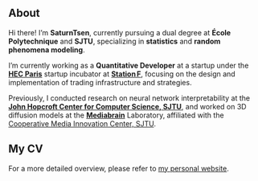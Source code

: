 ## About

Hi there! I’m **SaturnTsen**, currently pursuing a dual degree at **École Polytechnique** and **SJTU**, specializing in **statistics** and **random phenomena modeling**.

I’m currently working as a **Quantitative Developer** at a startup under the  **[HEC Paris](https://www.hec.edu/en/institutes-and-centers-expertise/innovation-entrepreneurship/our-centers/incubation-et-acceleration-center/hec-paris-incubateur)** startup incubator at **[Station F](https://stationf.co/)**, focusing on the design and implementation of trading infrastructure and strategies.

Previously, I conducted research on neural network interpretability at the **[John Hopcroft Center for Computer Science, SJTU](https://jhc.sjtu.edu.cn/)**, and worked on 3D diffusion models at the [**Mediabrain**](https://mediabrain.sjtu.edu.cn/) Laboratory, affiliated with the [Cooperative Media Innovation Center, SJTU](https://cmic.sjtu.edu.cn/CN/Default.aspx).

## My CV

For a more detailed overview, please refer to [my personal website](https://saturntsen.github.io/).
